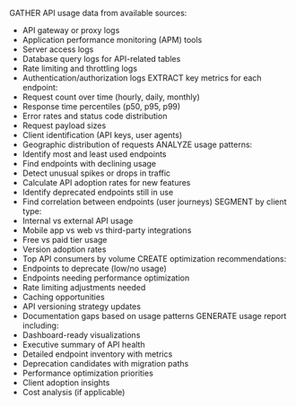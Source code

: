GATHER API usage data from available sources:
  - API gateway or proxy logs
  - Application performance monitoring (APM) tools
  - Server access logs
  - Database query logs for API-related tables
  - Rate limiting and throttling logs
  - Authentication/authorization logs
EXTRACT key metrics for each endpoint:
  - Request count over time (hourly, daily, monthly)
  - Response time percentiles (p50, p95, p99)
  - Error rates and status code distribution
  - Request payload sizes
  - Client identification (API keys, user agents)
  - Geographic distribution of requests
ANALYZE usage patterns:
  - Identify most and least used endpoints
  - Find endpoints with declining usage
  - Detect unusual spikes or drops in traffic
  - Calculate API adoption rates for new features
  - Identify deprecated endpoints still in use
  - Find correlation between endpoints (user journeys)
SEGMENT by client type:
  - Internal vs external API usage
  - Mobile app vs web vs third-party integrations
  - Free vs paid tier usage
  - Version adoption rates
  - Top API consumers by volume
CREATE optimization recommendations:
  - Endpoints to deprecate (low/no usage)
  - Endpoints needing performance optimization
  - Rate limiting adjustments needed
  - Caching opportunities
  - API versioning strategy updates
  - Documentation gaps based on usage patterns
GENERATE usage report including:
  - Dashboard-ready visualizations
  - Executive summary of API health
  - Detailed endpoint inventory with metrics
  - Deprecation candidates with migration paths
  - Performance optimization priorities
  - Client adoption insights
  - Cost analysis (if applicable)